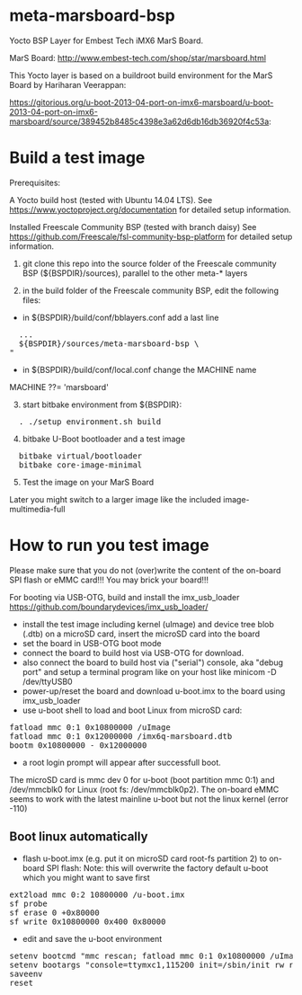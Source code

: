 meta-marsboard-bsp
==================

Yocto BSP Layer for Embest Tech iMX6 MarS Board.

MarS Board: http://www.embest-tech.com/shop/star/marsboard.html

This Yocto layer is based on a buildroot build environment
for the MarS Board by Hariharan Veerappan:

https://gitorious.org/u-boot-2013-04-port-on-imx6-marsboard/u-boot-2013-04-port-on-imx6-marsboard/source/389452b8485c4398e3a62d6db16db36920f4c53a:


Build a test image
==================

Prerequisites:

A Yocto build host (tested with Ubuntu 14.04 LTS).
See https://www.yoctoproject.org/documentation 
for detailed setup information.

Installed Freescale Community BSP (tested with branch daisy) 
See https://github.com/Freescale/fsl-community-bsp-platform
for detailed setup information.

1. git clone this repo into the source folder of the Freescale
community BSP (${BSPDIR}/sources), parallel to the other meta-* layers

2. in the build folder of the Freescale community BSP, edit the following files:

* in ${BSPDIR}/build/conf/bblayers.conf add a last line 

<pre>
  ...
  ${BSPDIR}/sources/meta-marsboard-bsp \
"
</pre>

* in ${BSPDIR}/build/conf/local.conf change the MACHINE name
</pre>
  MACHINE ??= 'marsboard'
</pre>

3. start bitbake environment from ${BSPDIR}:
<pre>
  . ./setup_environment.sh build
</pre>

4. bitbake U-Boot bootloader and a test image
<pre>
  bitbake virtual/bootloader
  bitbake core-image-minimal
</pre>

5. Test the image on your MarS Board 

Later you might switch to a larger image like the included image-multimedia-full

How to run you test image
=========================

Please make sure that you do not (over)write the content of the
on-board SPI flash or eMMC card!!! You may brick your board!!!

For booting via USB-OTG, build and install the imx_usb_loader 
  https://github.com/boundarydevices/imx_usb_loader/

- install the test image including kernel (uImage) and device tree blob (.dtb)
  on a microSD card, insert the microSD card into the board
- set the board in USB-OTG boot mode
- connect the board to build host via USB-OTG for download.
- also connect the board to build host via ("serial") console, aka "debug port"
  and setup a terminal program like on your host like minicom -D /dev/ttyUSB0
- power-up/reset the board and download u-boot.imx to the board using imx_usb_loader
- use u-boot shell to load and boot Linux from microSD card:
<pre>
fatload mmc 0:1 0x10800000 /uImage
fatload mmc 0:1 0x12000000 /imx6q-marsboard.dtb
bootm 0x10800000 - 0x12000000
</pre>

- a root login prompt will appear after successfull boot.

The microSD card is mmc dev 0 for u-boot (boot partition mmc 0:1) and /dev/mmcblk0 for Linux (root fs: /dev/mmcblk0p2).
The on-board eMMC seems to work with the latest mainline u-boot but not the linux kernel (error -110)

Boot linux automatically
------------------------

- flash u-boot.imx (e.g. put it on microSD card root-fs partition 2) to on-board SPI flash:
  Note: this will overwrite the factory default u-boot which you might want to save first
<pre>
ext2load mmc 0:2 10800000 /u-boot.imx
sf probe
sf erase 0 +0x80000
sf write 0x10800000 0x400 0x80000
</pre>

- edit and save the u-boot environment
<pre>
setenv bootcmd "mmc rescan; fatload mmc 0:1 0x10800000 /uImage; fatload mmc 0:1 0x12000000 /imx6q-marsboard.dtb; bootm 0x10800000 - 0x12000000"
setenv bootargs "console=ttymxc1,115200 init=/sbin/init rw root=/dev/mmcblk0p2 rootwait video=mxcfb0:dev=hdmi,1920x1080M@60,if=RGB24 fbmem=32M"
saveenv
reset
</pre> 

